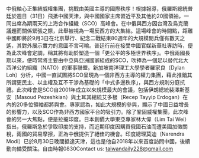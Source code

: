中俄軸心正集結威權集團，挑戰由美國主導的國際秩序！根據報導，俄羅斯總統普廷於週日（31日）飛抵中國天津，與中國國家主席習近平及其他約20國領袖，一同出席為期兩天的上海合作組織（SCO）高峰會。在中俄與西方因台灣及烏克蘭議題而關係緊張之際，此舉被視為一場反西方的大集結。這場峰會的時間點，距離中國即將於9月3日在北京舉行、紀念二戰結束80週年的大規模閱兵僅有數天之遙，其對外展示實力的意圖不言可喻。普廷行前在接受中國官媒新華社專訪時，便為此次峰會定調，稱其將有助於塑造一個「更公平的多極世界秩序」。中俄兩國長期以來，便時常將主要由中亞與亞洲國家組成的SCO，吹捧為一個足以替代北大西洋公約組織（NATO）的軍事聯盟。新加坡南洋理工大學學者羅家良（Dylan Loh）分析，中國一直試圖將SCO呈現為一個非西方主導的權力集團，藉此推銷其所謂更民主、以主權及互不干涉為基礎的「中式多邊秩序」，與西方規則分庭抗禮。此次峰會是SCO自2001年成立以來規模最大的會議，包括伊朗總統裴澤斯基安（Masoud Pezeshkian）與土耳其總統艾多根（Recep Tayyip Erdogan）在內的20多位領袖都將與會。專家認為，如此大規模的參與，顯示了中國日益增長的影響力，以及SCO作為非西方國家平台的吸引力。除了鞏固威權集團，此次峰會的另一大焦點，便是拉攏印度。日本創價大學東亞專家林大偉（Lim Tai Wei）指出，俄羅斯急於爭取印度的支持，而近期印度因購買俄國石油而遭美國加徵關稅，兩國的貿易摩擦，正為中俄提供了絕佳的機會。印度總理莫迪（Narendra Modi）已於8月30日晚間抵達天津，這也是他自2018年以來首度訪問中國，後續動向備受關注。自由時報0830Contact us: taiwandaily228@gmail.com